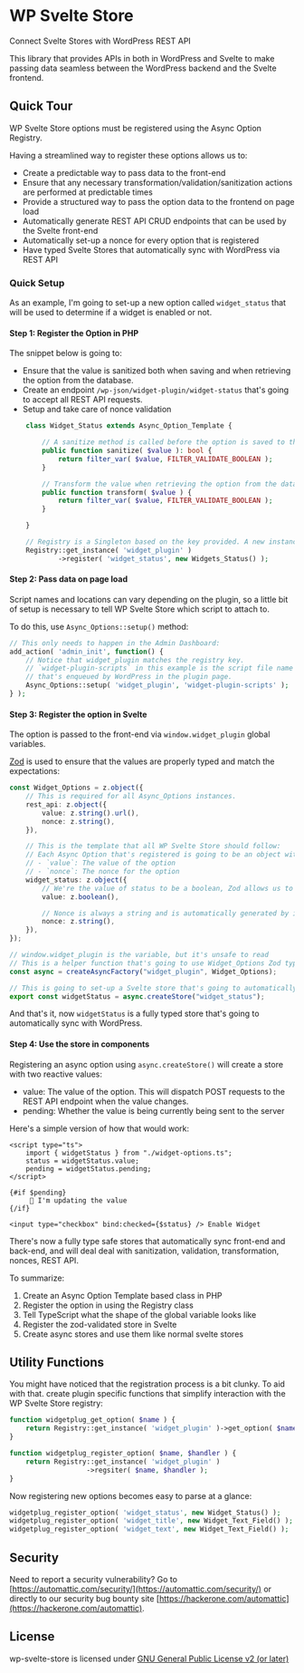 # WP Svelte Store
Connect Svelte Stores with WordPress REST API

This library that provides APIs in both in WordPress and Svelte to make passing data seamless between the WordPress backend and the Svelte frontend.

## Quick Tour

WP Svelte Store options must be registered using the Async Option Registry.

Having a streamlined way to register these options allows us to:

- Create a predictable way to pass data to the front-end
- Ensure that any necessary transformation/validation/sanitization actions are performed at predictable times
- Provide a structured way to pass the option data to the frontend on page load
- Automatically generate REST API CRUD endpoints that can be used by the Svelte front-end
- Automatically set-up a nonce for every option that is registered
- Have typed Svelte Stores that automatically sync with WordPress via REST API

### Quick Setup

As an example, I'm going to set-up a new option called `widget_status` that will be used to determine if a widget is enabled or not.

#### Step 1: Register the Option in PHP

The snippet below is going to:

- Ensure that the value is sanitized both when saving and when retrieving the option from the database.
- Create an endpoint `/wp-json/widget-plugin/widget-status` that's going to accept all REST API requests.
- Setup and take care of nonce validation

```php
	class Widget_Status extends Async_Option_Template {

		// A sanitize method is called before the option is saved to the database.
		public function sanitize( $value ): bool {
			return filter_var( $value, FILTER_VALIDATE_BOOLEAN );
		}

		// Transform the value when retrieving the option from the database.
		public function transform( $value ) {
			return filter_var( $value, FILTER_VALIDATE_BOOLEAN );
		}

	}

	// Registry is a Singleton based on the key provided. A new instance is going to be created if one doesn't exist.
	Registry::get_instance( 'widget_plugin' )
			->register( 'widget_status', new Widgets_Status() );
```

#### Step 2: Pass data on page load

Script names and locations can vary depending on the plugin, so a little bit of setup is necessary to tell WP Svelte Store which script to attach to.

To do this, use `Async_Options::setup()` method:

```php
// This only needs to happen in the Admin Dashboard:
add_action( 'admin_init', function() {
	// Notice that widget_plugin matches the registry key.
	// `widget-plugin-scripts` in this example is the script file name
	// that's enqueued by WordPress in the plugin page.
	Async_Options::setup( 'widget_plugin', 'widget-plugin-scripts' );
} );
```

#### Step 3: Register the option in Svelte

The option is passed to the front-end via `window.widget_plugin` global variables.

[Zod](https://zod.dev) is used to ensure that the values are properly typed and match the expectations:

```ts
const Widget_Options = z.object({
	// This is required for all Async_Options instances.
	rest_api: z.object({
		value: z.string().url(),
		nonce: z.string(),
	}),

	// This is the template that all WP Svelte Store should follow:
	// Each Async Option that's registered is going to be an object with two keys:
	// - `value`: The value of the option
	// - `nonce`: The nonce for the option
	widget_status: z.object({
		// We're the value of status to be a boolean, Zod allows us to declare that trigger an error if the value doesn't match our expectation.
		value: z.boolean(),

		// Nonce is always a string and is automatically generated by in the Endpoint PHP Class.
		nonce: z.string(),
	}),
});

// window.widget_plugin is the variable, but it's unsafe to read
// This is a helper function that's going to use Widget_Options Zod type to extract the values from the window object and validate them.
const async = createAsyncFactory("widget_plugin", Widget_Options);

// This is going to set-up a Svelte store that's going to automatically sync back with WordPress any time the value of the option changes.
export const widgetStatus = async.createStore("widget_status");
```

And that's it, now `widgetStatus` is a fully typed store that's going to automatically sync with WordPress.

#### Step 4: Use the store in components

Registering an async option using `async.createStore()` will create a store with two reactive values:

- value: The value of the option. This will dispatch POST requests to the REST API endpoint when the value changes.
- pending: Whether the value is being currently being sent to the server

Here's a simple version of how that would work:

```svelte
<script type="ts">
	import { widgetStatus } from "./widget-options.ts";
	status = widgetStatus.value;
	pending = widgetStatus.pending;
</script>

{#if $pending}
	 🌊 I'm updating the value
{/if}

<input type="checkbox" bind:checked={$status} /> Enable Widget
```

There's now a fully type safe stores that automatically sync front-end and back-end, and will deal deal with sanitization, validation, transformation, nonces, REST API.

To summarize:

1. Create an Async Option Template based class in PHP
2. Register the option in using the Registry class
3. Tell TypeScript what the shape of the global variable looks like
4. Register the zod-validated store in Svelte
5. Create async stores and use them like normal svelte stores

## Utility Functions

You might have noticed that the registration process is a bit clunky. To aid with that. create plugin specific functions that simplify interaction with the WP Svelte Store registry:

```php
function widgetplug_get_option( $name ) {
	return Registry::get_instance( 'widget_plugin' )->get_option( $name );
}

function widgetplug_register_option( $name, $handler ) {
	return Registry::get_instance( 'widget_plugin' )
	               ->regsiter( $name, $handler );
}
```

Now registering new options becomes easy to parse at a glance:

```php
widgetplug_register_option( 'widget_status', new Widget_Status() );
widgetplug_register_option( 'widget_title', new Widget_Text_Field() );
widgetplug_register_option( 'widget_text', new Widget_Text_Field() );
```

## Security

Need to report a security vulnerability? Go to [https://automattic.com/security/](https://automattic.com/security/) or directly to our security bug bounty site [https://hackerone.com/automattic](https://hackerone.com/automattic).

## License

wp-svelte-store is licensed under [GNU General Public License v2 (or later)](./LICENSE.txt)

